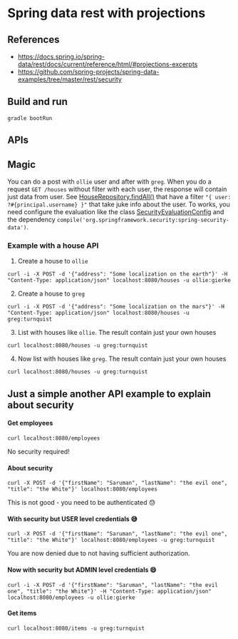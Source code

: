 # Spring data rest with projections

## References

* https://docs.spring.io/spring-data/rest/docs/current/reference/html/#projections-excerpts
* https://github.com/spring-projects/spring-data-examples/tree/master/rest/security


## Build and run
```
gradle bootRun
```

## APIs

## Magic 
You can do a post with `ollie` user and after with `greg`. 
When you do a request `GET /houses` without filter with each user, the response will contain just data from user. 
See [HouseRepository.findAll()](src/main/java/com/formento/projections/house/HouseRepository.java#L21) that have a filter `"{ user: ?#{principal.username} }"` that take juke info about the user. 
To works, you need configure the evaluation like the class [SecurityEvaluationConfig](src/main/java/com/formento/projections/config/SecurityEvaluationConfig.java) and the dependency `compile('org.springframework.security:spring-security-data')`.

### Example with a house API

1. Create a house to `ollie`
```
curl -i -X POST -d '{"address": "Some localization on the earth"}' -H "Content-Type: application/json" localhost:8080/houses -u ollie:gierke
```

2. Create a house to `greg`
```
curl -i -X POST -d '{"address": "Some localization on the mars"}' -H "Content-Type: application/json" localhost:8080/houses -u greg:turnquist
```

3. List with houses like `ollie`. The result contain just your own houses
```
curl localhost:8080/houses -u greg:turnquist
```

4. Now list with houses like `greg`. The result contain just your own houses
```
curl localhost:8080/houses -u greg:turnquist
```


## Just a simple another API example to explain about security

#### Get employees
```
curl localhost:8080/employees
```
No security required!

#### About security
```
curl -X POST -d '{"firstName": "Saruman", "lastName": "the evil one", "title": "the White"}' localhost:8080/employees
```
This is not good - you need to be authenticated :sweat:

#### With security but USER level credentials :sweat_smile:
```
curl -X POST -d '{"firstName": "Saruman", "lastName": "the evil one", "title": "the White"}' localhost:8080/employees -u greg:turnquist
```
You are now denied due to not having sufficient authorization.

#### Now with security but ADMIN level credentials :smile:
```
curl -i -X POST -d '{"firstName": "Saruman", "lastName": "the evil one", "title": "the White"}' -H "Content-Type: application/json" localhost:8080/employees -u ollie:gierke
```

#### Get items
```
curl localhost:8080/items -u greg:turnquist
```
